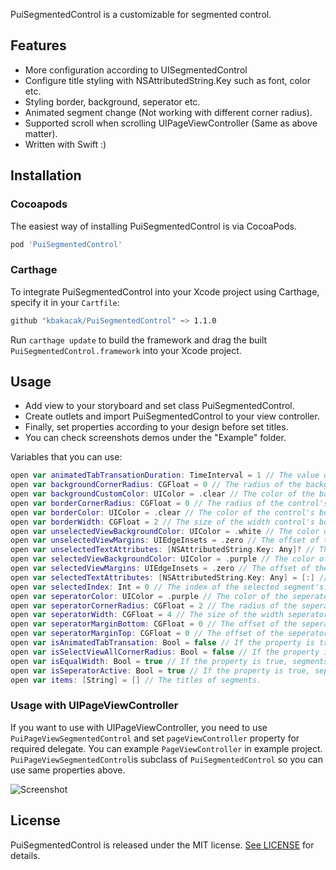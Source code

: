 PuiSegmentedControl is a customizable for segmented control.

## Features
- More configuration according to UISegmentedControl
- Configure title styling with NSAttributedString.Key such as font, color etc.
- Styling border, background, seperator etc.
- Animated segment change (Not working with different corner radius).
- Supported scroll when scrolling UIPageViewController (Same as above matter).
- Written with Swift :)

## Installation
### Cocoapods
The easiest way of installing PuiSegmentedControl is via CocoaPods.

```bash
pod 'PuiSegmentedControl'
```

### Carthage
To integrate PuiSegmentedControl into your Xcode project using Carthage, specify it in your `Cartfile`:

```bash
github "kbakacak/PuiSegmentedControl" ~> 1.1.0
```

Run `carthage update` to build the framework and drag the built `PuiSegmentedControl.framework` into your Xcode project.

## Usage
- Add view to your storyboard and set class PuiSegmentedControl.
- Create outlets and import PuiSegmentedControl to your view controller.
- Finally, set properties according to your design before set titles.
- You can check screenshots demos under the "Example" folder.

Variables that you can use:

```swift
open var animatedTabTransationDuration: TimeInterval = 1 // The value of the animation tab when isAnimatedTabTransation property is true
open var backgroundCornerRadius: CGFloat = 0 // The radius of the background.
open var backgroundCustomColor: UIColor = .clear // The color of the background.
open var borderCornerRadius: CGFloat = 0 // The radius of the control's border.
open var borderColor: UIColor = .clear // The color of the control's border.
open var borderWidth: CGFloat = 2 // The size of the width control's border.
open var unselectedViewBackgroundColor: UIColor = .white // The color of the background color.
open var unselectedViewMargins: UIEdgeInsets = .zero // The offset of the background from all around.
open var unselectedTextAttributes: [NSAttributedString.Key: Any]? // The attributes of the segment's title
open var selectedViewBackgroundColor: UIColor = .purple // The color of the selected view background color.
open var selectedViewMargins: UIEdgeInsets = .zero // The offset of the selected view from all around.
open var selectedTextAttributes: [NSAttributedString.Key: Any] = [:] // The attributes of the selected segment's title
open var selectedIndex: Int = 0 // The index of the selected segment's.
open var seperatorColor: UIColor = .purple // The color of the seperator's.
open var seperatorCornerRadius: CGFloat = 2 // The radius of the seperator's.
open var seperatorWidth: CGFloat = 4 // The size of the width seperator's
open var seperatorMarginBottom: CGFloat = 0 // The offset of the seperator's from bottom.
open var seperatorMarginTop: CGFloat = 0 // The offset of the seperator's from top.
open var isAnimatedTabTransation: Bool = false // If the property is true, tab transation will be animated.
open var isSelectViewAllCornerRadius: Bool = false // If the property is true, selected segment's will be rounded.
open var isEqualWidth: Bool = true // If the property is true, segments divided equals. Otherwise, segment's divided according to text length.
open var isSeperatorActive: Bool = true // If the property is true, seperator will show.
open var items: [String] = [] // The titles of segments.
```

### Usage with UIPageViewController

If you want to use with UIPageViewController, you need to use ``PuiPageViewSegmentedControl`` and set ``pageViewController`` property for required delegate. You can example ``PageViewController`` in example project. ``PuiPageViewSegmentedControl``is subclass of ``PuiSegmentedControl`` so you can use same properties above.

![Screenshot](https://github.com/kbakacak/PuiSegmentedControl/blob/develop/DemoScreenshot.png)

## License
PuiSegmentedControl is released under the MIT license. [See LICENSE](https://github.com/kbakacak/PuiSegmentedControl/blob/master/LICENSE) for details.
